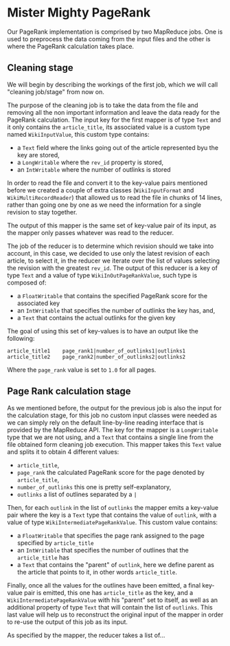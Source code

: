 # Mister Mighty PageRank 

Our PageRank implementation is comprised by two MapReduce jobs. One is used to preprocess the data coming from the input files and the other is where the PageRank calculation takes place.

## Cleaning stage

We will begin by describing the workings of the first job, which we will call "cleaning job/stage" from now on.

The purpose of the cleaning job is to take the data from the file and removing all the non important information and leave the data ready for the PageRank calculation. The input key for the first mapper is of type `Text` and it only contains the `article_title`, its associated value is a custom type named `WikiInputValue`, this custom type contains:

 - a `Text` field where the links going out of the article represented byu the key are stored,  
 - a `LongWritable` where the `rev_id` property is stored,
 - an `IntWritable` where the number of outlinks is stored  

In order to read the file and convert it to the key-value pairs mentioned before we created a couple of extra classes (`WikiInputFormat` and `WikiMultiRecordReader`) that allowed us to read the file in chunks of 14 lines, rather than going one by one as we need the information for a single revision to stay together.  

The output of this mapper is the same set of key-value pair of its input, as the mapper only passes whatever was read to the reducer.

The job of the reducer is to determine which revision should we take into account, in this case, we decided to use only the latest revision of each article, to select it, in the reducer we iterate over the list of values selecting the revision with the greatest `rev_id`. The output of this reducer is a key of type `Text` and a value of type `WikiInOutPageRankValue`, such type is composed of:

 - a `FloatWritable` that contains the specified PageRank score for the associated key
 - an `IntWritable` that specifies the number of outlinks the key has, and,
 - a `Text` that contains the actual outlinks for the given key

The goal of using this set of key-values is to have an output like the following:  

```
article_title1    page_rank1|number_of_outlinks1|outlinks1
article_title2    page_rank2|number_of_outlinks2|outlinks2
```

Where the  `page_rank` value is set to `1.0` for all pages.

## Page Rank calculation stage 


As we mentioned before, the output for the previous job is also the input for the calculation stage, for this job no custom input classes were needed as we can simply rely on the default  line-by-line reading interface that is provided by the MapReduce API. The key for the mapper is a `LongWritable` type that we are not using, and a `Text` that contains a single line from the file obtained form cleaning job execution. This mapper takes this `Text` value and splits it to obtain 4 different values:

 - `article_title`,
 - `page_rank` the calculated PageRank score for the page denoted by `article_title`,
 - `number_of_outlinks` this one is pretty self-explanatory,
 - `outlinks` a list of outlines separated by a `|`

Then, for each `outlink` in the list of `outlinks` the mapper emits a key-value pair where the key is a `Text` type that contains the value of `outlink`, with a value of type `WikiIntermediatePageRankValue`. This custom value contains:

 - a `FloatWritable` that specifies the page rank assigned to the page specified by `article_title`
 - an `IntWritable` that specifies the number of outlines that the `article_title` has
 - a `Text` that contains the "parent" of `outlink`, here we define parent as the article that points to it, in other words `article_title`. 

Finally, once all the values for the outlines have been emitted,  a final key-value pair is emitted, this one has `article_title` as the key, and a `WikiIntermediatePageRankValue` with his "parent" set to itself, as well as an additional property of type `Text` that will contain the list of `outlinks`. This last value will help us to reconstruct the original input of the mapper in order to re-use the output of this job as its input.

As specified by the mapper, the reducer takes a list of...
